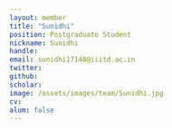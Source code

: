 ```yaml
---
layout: member
title: "Sunidhi"
position: Postgraduate Student
nickname: Sunidhi
handle:
email: sunidhi17148@iiitd.ac.in
twitter:
github:
scholar:
image: /assets/images/team/Sunidhi.jpg
cv:
alum: false
---
```

